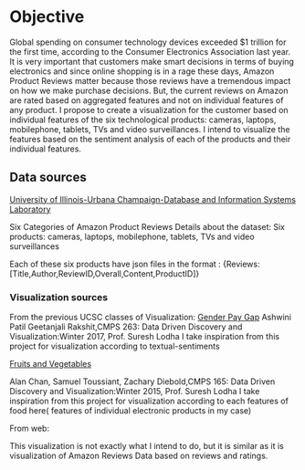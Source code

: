 # Objective

Global spending on consumer technology devices exceeded $1 trillion for the first time, according to the Consumer Electronics Association last year.
It is very important that customers make smart decisions in terms of buying electronics and since online shopping is in a rage these days,
Amazon Product Reviews matter because those reviews have a tremendous impact on how we make purchase decisions. 
But, the current reviews on Amazon are rated based on aggregated features and not on individual features of any product.
I propose to create a visualization for the customer based on individual features of the six technological products: 
cameras, laptops, mobilephone, tablets, TVs and video surveillances. I intend to visualize the features based on the sentiment analysis of each of the products and their individual features.



## Data sources
[University of Illinois-Urbana Champaign-Database and Information Systems Laboratory](http://times.cs.uiuc.edu/~wang296/Data/)

Six Categories of Amazon Product Reviews
Details about the dataset: Six products: cameras, laptops, mobilephone, tablets, TVs and video surveillances</p>
Each of these six products have json files in the format :
{Reviews:[Title,Author,ReviewID,Overall,Content,ProductID]}


### Visualization sources
From the previous UCSC classes of Visualization: 
[Gender Pay Gap](https://sureshlodha.github.io/CMPS263_Win2017/GenderPayGap/)
Ashwini Patil Geetanjali Rakshit,CMPS 263: Data Driven Discovery and Visualization:Winter 2017, Prof. Suresh Lodha
I take inspiration from this project for visualization according to textual-sentiments

[Fruits and Vegetables]("http://minimaxir.com/2017/01/amazon-spark/")

Alan Chan, Samuel Toussiant, Zachary Diebold,CMPS 165: Data Driven Discovery and Visualization:Winter 2015, Prof. Suresh Lodha
I take inspiration from this project for visualization according to each features of food here( features of individual electronic products in my case)

From web:

This visualization is not exactly what I intend to do, but it is similar as it is visualization of Amazon Reviews Data based on reviews and ratings.

